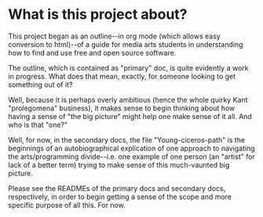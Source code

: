 # What is this project about?

This project began as an outline--in org mode (which allows easy
conversion to html)--of a guide for media arts students in
understanding how to find and use free and open source software.

The outline, which is contained as "primary" doc, is quite evidently a
work in progress. What does that mean, exactly, for someone looking to
get something out of it?

Well, because it is perhaps overly ambitious (hence the whole quirky
Kant "prolegomena" business), it makes sense to begin thinking about
how having a sense of "the big picture" might help one make sense of
it all. And who is that "one?" 

Well, for now, in the secondary docs, the file "Young-ciceros-path" is
the beginnings of an autobiographical explication of one approach to
navigating the arts/programming divide--i.e. one example of one person
(an "artist" for lack of a better term) trying to make sense of this
much-vaunted big picture.

Please see the READMEs of the primary docs and secondary docs,
respectively, in order to begin getting a sense of the scope and more
specific purpose of all this. For now.

